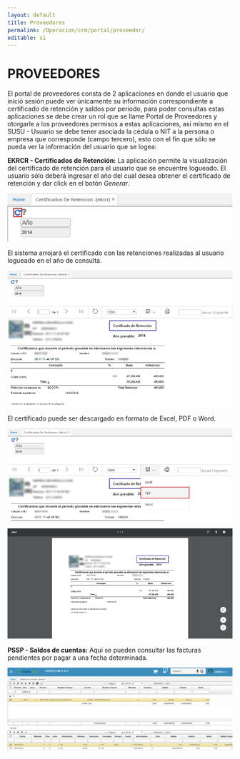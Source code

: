 ```yaml
---
layout: default
title: Proveedores
permalink: /Operacion/crm/portal/proveedor/
editable: si
---
```


# PROVEEDORES

El portal de proveedores consta de 2 aplicaciones en donde el usuario que inició sesión puede ver únicamente su información correspondiente a certificado de retención y saldos por periodo, para poder consultas estas aplicaciones se debe crear un rol que se llame Portal de Proveedores y otorgarle a los proveedores permisos a estas aplicaciones, así mismo en el SUSU - Usuario se debe tener asociada la cédula o NIT a la persona o empresa que corresponde (campo tercero), esto con el fin que sólo se pueda ver la información del usuario que se logea:

**EKRCR - Certificados de Retención:** La aplicación permite la visualización del certificado de retención para el usuario que se encuentre logueado. El usuario sólo deberá ingresar el año del cual desea obtener el certificado de retención y dar click en el botón _Generar_.  

![](ekrcr.png)

El sistema arrojará el certificado con las retenciones realizadas al usuario logueado en el año de consulta.  

![](ekrcr1.png)

El certificado puede ser descargado en formato de Excel, PDF o Word.  

![](ekrcr2.png)

![](ekrcr3.png)


**PSSP - Saldos de cuentas:** Aquí se pueden consultar las facturas pendientes por pagar a una fecha determinada.

![](pssp.png)
